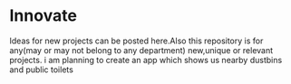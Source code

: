 # Innovate
Ideas for new projects can be posted here.Also this repository is for any(may or may not belong to any department) new,unique or relevant projects.
i am planning to create an app which shows us nearby dustbins and public toilets
